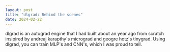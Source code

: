 ```yaml
---
layout: post
title: "dlgrad: Behind the scenes"
date: 2024-02-22
---
```


dlgrad is an autograd engine that I had built about an year ago from scratch insipired by andreaj karapthy's micrograd and geogre hotz's tinygrad. Using dlgrad, you can train MLP's and CNN's, which I was proud to tell. 